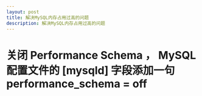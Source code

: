 ```yaml
---
layout: post
title: 解决MySQL内存占用过高的问题
description: 解决MySQL内存占用过高的问题
---
```

# 关闭 Performance Schema ， MySQL 配置文件的   [mysqld] 字段添加一句  performance_schema = off
